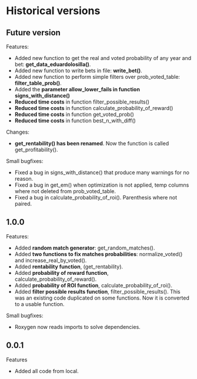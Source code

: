 
# Historical versions

## Future version
Features:
- Added new function to get the real and voted probability of any year and bet: **get_data_eduardolosilla()**.
- Added new function to write bets in file: **write_bet()**.
- Added new function to perform simple filters over prob_voted_table: **filter_table_prob()**.
- Added the **parameter allow_lower_fails in function signs_with_distance()**
- **Reduced time costs** in function filter_possible_results()
- **Reduced time costs** in function calculate_probability_of_reward()
- **Reduced time costs** in function get_voted_prob()
- **Reduced time costs** in function best_n_with_diff()

Changes:
- **get_rentability() has been renamed**. Now the function is called get_profitability().

Small bugfixes:
- Fixed a bug in signs_with_distance() that produce many warnings for no reason.
- Fixed a bug in get_em() when optimization is not applied, temp columns where not deleted from prob_voted_table.
- Fixed a bug in calculate_probability_of_roi(). Parenthesis where not paired.



## 1.0.0

Features:
- Added **random match generator**: get_random_matches().
- Added **two functions to fix matches probabilities**: normalize_voted() and increase_real_by_voted().
- Added **rentability function**, (get_rentability).
- Added **probability of reward function**, calculate_probability_of_reward().
- Added **probability of ROI function**, calculate_probability_of_roi().
- Added **filter possible results function**, filter_possible_results(). This was an existing code duplicated on some functions. Now
it is converted to a usable function.


Small bugfixes:
- Roxygen now reads imports to solve dependencies.

## 0.0.1
Features
- Added all code from local.

